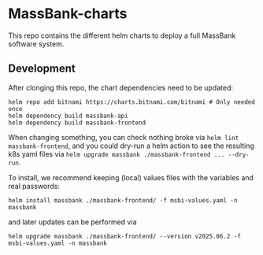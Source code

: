 # MassBank-charts
This repo contains the different helm charts to deploy a full MassBank software system.

## Development

After clonging this repo, the chart dependencies need to be updated:

```
helm repo add bitnami https://charts.bitnami.com/bitnami # Only needed once
helm dependency build massbank-api
helm dependency build massbank-frontend
```

When changing something, you can check nothing broke via `helm lint massbank-frontend`,
and you could dry-run a helm action to see the resulting k8s yaml files via `helm upgrade massbank ./massbank-frontend ... --dry-run`.

To install, we recommend keeping (local) values files with the variables and real passwords:
```
helm install massbank ./massbank-frontend/ -f msbi-values.yaml -n massbank
```
and later updates can be performed via 
```
helm upgrade massbank ./massbank-frontend/ --version v2025.06.2 -f msbi-values.yaml -n massbank
```

